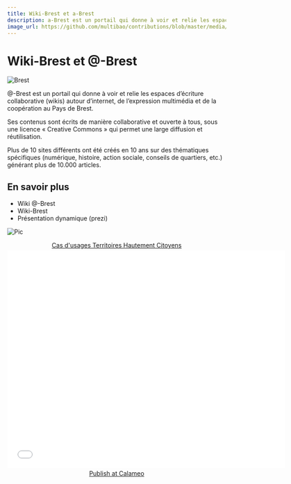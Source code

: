 ```yaml
---
title: Wiki-Brest et a-Brest
description: a-Brest est un portail qui donne à voir et relie les espaces d’écriture collaborative autour d’internet, de l’expression multimédia et de la coopération au Pays de Brest
image_url: https://github.com/multibao/contributions/blob/master/media/wiki-brest.jpg?raw=true
---
```


#	Wiki-Brest et @-Brest

![Brest](http://www.territoires-hautement-citoyens.fr/wp-content/uploads/2015/02/Capture-d%E2%80%99%C3%A9cran-2015-02-24-%C3%A0-17.35.44.png)

@-Brest est un portail qui donne à voir et relie les espaces d’écriture collaborative (wikis) autour d’internet, de l’expression multimédia et de la coopération au Pays de Brest. 

Ses contenus sont écrits de manière collaborative et ouverte à tous, sous une licence « Creative Commons » qui permet une large diffusion et réutilisation. 

Plus de 10 sites différents ont été créés en 10 ans sur des thématiques spécifiques (numérique, histoire, action sociale, conseils de quartiers, etc.) générant plus de 10.000 articles.

## En savoir plus

* Wiki @-Brest
* Wiki-Brest
* Présentation dynamique (prezi)

![Pic](https://framapic.org/9Cm89BaPVof2/qYs2eExz)

<div style="text-align:center;"><div style="margin:8px 0px 4px;"><a href="http://www.calameo.com/books/0005746786d59bea5e0b6" target="_blank">Cas d'usages Territoires Hautement Citoyens</a></div><iframe src="//v.calameo.com/?bkcode=0005746786d59bea5e0b6" width="640" height="500" frameborder="0" scrolling="no" allowtransparency allowfullscreen style="margin:0 auto;"></iframe><div style="margin:4px 0px 8px;"><a href="http://www.calameo.com/">Publish at Calameo</a></div></div>

